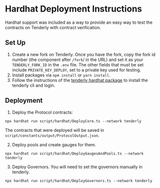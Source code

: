 # Hardhat Deployment Instructions

Hardhat support was included as a way to provide an easy way to test the contracts on Tenderly with contract verification. 

## Set Up

1. Create a new fork on Tenderly. Once you have the fork, copy the fork id number (the component after `/fork`/ in the URL) and set it as your `TENDERLY_FORK_ID` in the `.env` file. The other fields that must be set include `PRIVATE_KEY_DEPLOY`, set to a private key used for testing.
2. Install packages via `npm install` or `yarn install`.
3. Follow the instructions of the [tenderly hardhat package](https://github.com/Tenderly/hardhat-tenderly/tree/master/packages/tenderly-hardhat) to install the tenderly cli and login.

## Deployment

1. Deploy the Protocol contracts:

`npx hardhat run script/hardhat/DeployCore.ts --network tenderly`

The contracts that were deployed will be saved in `script/constants/output/ProtocolOutput.json`. 

2. Deploy pools and create gauges for them.

`npx hardhat run script/hardhat/DeployGaugesAndPools.ts --network tenderly`

3. Deploy Governors. You will need to set the governors manually in tenderly. 

`npx hardhat run script/hardhat/DeployGovernors.ts --network tenderly`
